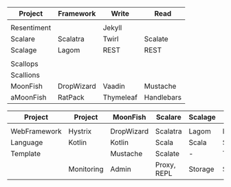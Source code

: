 
| Project     | Framework  | Write     | Read       |
| ----------- | ---------- | --------- | ---------- |
|  |  |  | |
| Resentiment |            | Jekyll    |            |
| Scalare     | Scalatra   | Twirl     | Scalate    |
| Scalage     | Lagom      | REST      | REST       |
|  |  |  | |
| Scallops    |            |           |            |
| Scallions   |            |           |            |
| MoonFish    | DropWizard | Vaadin    | Mustache   |
| aMoonFish   | RatPack    | Thymeleaf | Handlebars |



| Project       | Project       | MoonFish      | Scalare       | Scalage       | Scalperb      | Scallions     | 
| ------------- | ------------- | ------------- | ------------- | ------------- | ------------- | ------------- |
|  |  |  |  |  |  |  |
| WebFramework  | Hystrix       | DropWizard    | Scalatra      | Lagom         | PlayFramework | AkkaHttp      |
| Language      | Kotlin        | Kotlin        | Scala         | Scala         | Scala         | Scala         |
| Template      |               | Mustache      | Scalate       | -             | Twirl         | -             |
|               | Monitoring    | Admin         | Proxy, REPL   | Storage       | SPA           | Logic - REST  |

